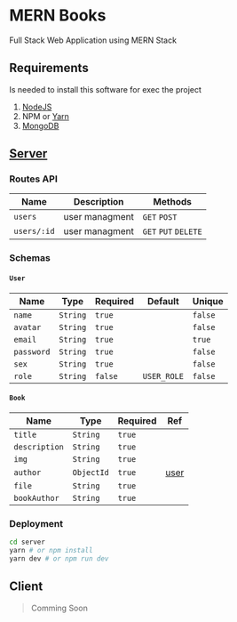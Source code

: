 # MERN Books

Full Stack Web Application using MERN Stack

## Requirements
Is needed to install this software for exec the project

1. [NodeJS](https://nodejs.org/en/)
2. NPM or [Yarn](https://yarnpkg.com/)
3. [MongoDB](https://www.mongodb.com/)

## [Server](/server)

### Routes API

| Name        | Description    | Methods              |
|-------------|----------------|----------------------|
| `users`     | user managment | `GET` `POST`         |
| `users/:id` | user managment | `GET` `PUT` `DELETE` |

### Schemas

#### `User`
| Name       | Type     | Required | Default     | Unique  |
|------------|----------|----------|-------------|---------|
| `name`     | `String` | `true`   |             | `false` |
| `avatar`   | `String` | `true`   |             | `false` |
| `email`    | `String` | `true`   |             | `true`  |
| `password` | `String` | `true`   |             | `false` |
| `sex`      | `String` | `true`   |             | `false` |
| `role`     | `String` | `false`  | `USER_ROLE` | `false` |

#### `Book`
| Name          | Type       | Required | Ref           |
|---------------|------------|----------|---------------|
| `title`       | `String`   | `true`   |               |
| `description` | `String`   | `true`   |               |
| `img`         | `String`   | `true`   |               |
| `author`      | `ObjectId` | `true`   | [user](#user) |
| `file`        | `String`   | `true`   |               |
| `bookAuthor`  | `String`   | `true`   |               |



### Deployment

```bash
cd server
yarn # or npm install
yarn dev # or npm run dev
```

## Client

> Comming Soon